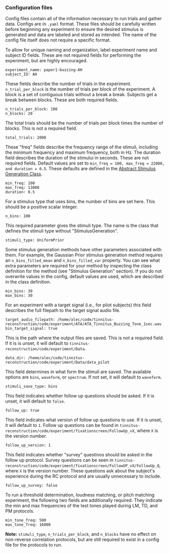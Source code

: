 ### Configuration files

Config files contain all of the information necessary to run trials and gather data. Configs are in `.yaml` format. These files should be carefully written before beginning any experiment to ensure the desired stimulus is generated and data are labeled and stored as intended. The name of the config file itself does not require a specific format. 

To allow for unique naming and organization, label experiment name and subject ID fields. These are not required fields for performing the experiment, but are highly encouraged. 

```display
experiment_name: paper1-buzzing-AH
subject_ID: AH
```

These fields describe the number of trials in the experiment. `n_trial_per_block` is the number of trials per block of the experiment. A block is a set of contiguous trials without a break a break. Subjects get a break between blocks. These are both required fields.

```display
n_trials_per_block: 100
n_blocks: 20
```

The total trials should be the number of trials per block times the number of blocks. This is not a required field.

```display
total_trials: 2000
```

These "freq" fields describe the frequency range of the stimuli, including the minimum frequency and maximum frequency, both in Hz. The duration field describes the duration of the stimului in seconds. These are not required fields. Default values are set to `min_freq = 100, max_freq = 22000, and duration = 0.5`. These defaults are defined in the [Abstract Stimulus Generation Class](../stimgen/AbstractStimulusGenerationMethod).

```display
min_freq: 100
max_freq: 13000
duration: 0.5
```

For a stimulus type that uses bins, the number of bins are set here. This should be a positive scalar integer.

```display
n_bins: 100
```

This required parameter gives the stimuli type. The name is the class that defines the stimuli type without "StimulusGeneration".

```display
stimuli_type: UniformPrior
```

Some stimulus generation methods have other parameters associated with them. For example, the Gaussian Prior stimulus generation method requires an `n_bins_filled_mean` and `n_bins_filled_var` property. You can see what extra parameters are required for your method by inspecting the class definition for the method (see "Stimulus Generation" section). If you do not overwrite values in the config, default values are used, which are described in the class definition.

```display
min_bins: 30
max_bins: 30
```

For an experiment with a target signal (i.e., for pilot subjects) this field describes the full filepath to the target signal audio file.

```display
target_audio_filepath: /home/alec/code/tinnitus-reconstruction/code/experiment/ATA/ATA_Tinnitus_Buzzing_Tone_1sec.wav
bin_target_signal: true
```

This is the path where the output files are saved. This is not a required field. If it is is unset, it will default to `tinnitus-reconstruction/code/experiment/Data`.

```display
data_dir: /home/alec/code/tinnitus-reconstruction/code/experiment/Data/data_pilot
```

This field determines in what form the stimuli are saved. The available options are `bins`, `waveform`, or `spectrum`. If not set, it will default to `waveform`.

```display
stimuli_save_type: bins
```

This field indicates whether follow up questions should be asked.
If it is unset, it will default to `false`.

```display
follow_up: true
```

This field indicates what version of follow up questions to use.
If it is unset, it will default to `1`. Follow up questions can be found in 
`tinnitus-reconstruction/code/experiment/fixationscreen/FollowUp_vX`, where `X` is
the version number. 

```display
follow_up_version: 1
```

This field indicates whether "survey" questinos should be asked in the follow up protocol.
Survey questions can be seen in `tinnitus-reconstruction/code/experiment/fixationscreen/FollowUP_vX/FollowUp_Q`, where `X` is the version number. 
These questions ask about the subject's experience during the RC protocol and are usually unnecessary to include. 

```display
follow_up_survey: false
```

To run a threshold determination, loudness matching, or pitch matching experiment, 
the following two fields are additionally required. 
They indicate the min and max frequencies of the test tones played during LM, TD, and PM protocols. 

```display
min_tone_freq: 500
max_tone_freq: 16000
```

**Note:** `stimuli_type`, `n_trials_per_block`, and `n_blocks` 
have no effect on non-reverse correlation protocols, 
but are still required to exist in a config file for the protocols to run.